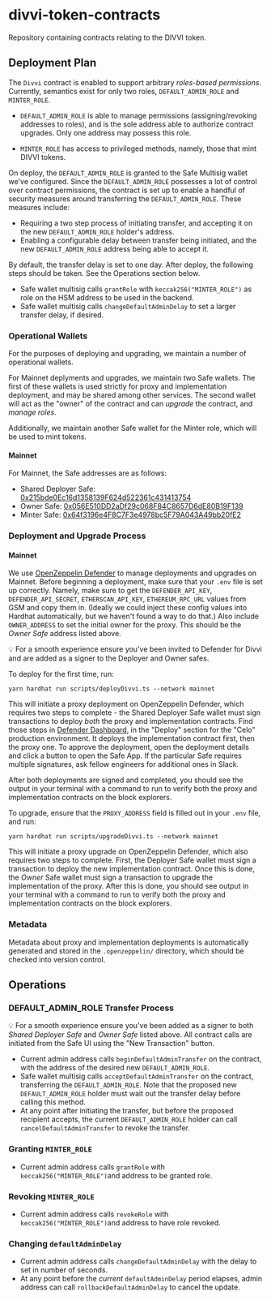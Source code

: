# divvi-token-contracts

Repository containing contracts relating to the DIVVI token.

## Deployment Plan

The `Divvi` contract is enabled to support arbitrary _roles-based permissions_. Currently,
semantics exist for only two roles, `DEFAULT_ADMIN_ROLE` and `MINTER_ROLE`.

- `DEFAULT_ADMIN_ROLE` is able to manage permissions (assigning/revoking addresses to roles), and is the sole address able to authorize contract upgrades. Only one address may possess this role.

- `MINTER_ROLE` has access to privileged methods, namely, those that mint DIVVI tokens.

On deploy, the `DEFAULT_ADMIN_ROLE` is granted to the Safe Multisig wallet we've configured. Since the `DEFAULT_ADMIN_ROLE` possesses a lot of control over contract permissions, the contract is
set up to enable a handful of security measures around transferring the `DEFAULT_ADMIN_ROLE`. These measures include:

- Requiring a two step process of initiating transfer, and accepting it on the new `DEFAULT_ADMIN_ROLE` holder's address.
- Enabling a configurable delay between transfer being initiated, and the new `DEFAULT_ADMIN_ROLE` address being able to accept it.

By default, the transfer delay is set to one day. After deploy, the following steps should be taken. See the Operations section below.

- Safe wallet multisig calls `grantRole` with `keccak256("MINTER_ROLE")` as role on the HSM address to be used in the backend.
- Safe wallet multisig calls `changeDefaultAdminDelay` to set a larger transfer delay, if desired.

### Operational Wallets

For the purposes of deploying and upgrading, we maintain a number of operational wallets.

For Mainnet deplyments and upgrades, we maintain two Safe wallets. The first of these wallets is
used strictly for proxy and implementation deployment, and may be shared among other services. The second wallet will act as the "owner" of the contract and can _upgrade_ the contract, and _manage roles_.

Additionally, we maintain another Safe wallet for the Minter role, which will be used to mint tokens.

#### Mainnet

For Mainnet, the Safe addresses are as follows:

- Shared Deployer Safe: [0x215bde0Ec16d1358139F624d522361c431413754](https://app.safe.global/home?safe=eth:0x215bde0Ec16d1358139F624d522361c431413754)
- Owner Safe: [0x056E510DD2aDf29c068F84C8657D6dE80B19F139](https://app.safe.global/home?safe=eth:0x056E510DD2aDf29c068F84C8657D6dE80B19F139)
- Minter Safe: [0x64f3196e4F8C7F3e4978bc5F79A043A49bb20fE2](https://app.safe.global/home?safe=eth:0x64f3196e4F8C7F3e4978bc5F79A043A49bb20fE2)

### Deployment and Upgrade Process

#### Mainnet

We use [OpenZeppelin Defender](https://www.openzeppelin.com/defender) to manage deployments and upgrades on Mainnet. Before beginning a deployment, make sure that your `.env` file is set up correctly. Namely, make sure to get the `DEFENDER_API_KEY`, `DEFENDER_API_SECRET`, `ETHERSCAN_API_KEY`, `ETHEREUM_RPC_URL` values from GSM and copy them in. (Ideally we could inject these config values into Hardhat automatically, but we haven't found a way to do that.) Also include `OWNER_ADDRESS` to set the initial owner for the proxy. This should be the _Owner Safe_ address listed above.

💡 For a smooth experience ensure you've been invited to Defender for Divvi and are added as a signer to the Deployer and Owner safes.

To deploy for the first time, run:

```
yarn hardhat run scripts/deployDivvi.ts --network mainnet
```

This will initiate a proxy deployment on OpenZeppelin Defender, which requires two steps to complete - the Shared Deployer Safe wallet must sign transactions to deploy _both_ the proxy and implementation contracts. Find those steps in [Defender Dashboard](https://defender.openzeppelin.com/v2/), in the "Deploy" section for the "Celo" production environment. It deploys the implementation contract first, then the proxy one. To approve the deployment, open the deployment details and click a button to open the Safe App. If the particular Safe requires multiple signatures, ask fellow engineers for additional ones in Slack.

After both deployments are signed and completed, you should see the output in your terminal with a command to run to verify both the proxy and implementation contracts on the block explorers.

To upgrade, ensure that the `PROXY_ADDRESS` field is filled out in your `.env` file, and run:

```
yarn hardhat run scripts/upgradeDivvi.ts --network mainnet
```

This will initiate a proxy upgrade on OpenZeppelin Defender, which also requires two steps to complete. First, the Deployer Safe wallet must sign a transaction to deploy the new implementation contract.
Once this is done, the _Owner_ Safe wallet must sign a transaction to upgrade the implementation of the proxy. After this is done, you should see output in your terminal with a command to run to verify
both the proxy and implementation contracts on the block explorers.

### Metadata

Metadata about proxy and implementation deployments is automatically generated and stored in the `.openzeppelin/` directory, which should be checked into version control.

## Operations

### DEFAULT_ADMIN_ROLE Transfer Process

💡 For a smooth experience ensure you've been added as a signer to both _Shared Deployer Safe_ and _Owner Safe_ listed above. All contract calls are initiated from the Safe UI using the "New Transaction" button.

- Current admin address calls `beginDefaultAdminTransfer` on the contract, with the address of the desired new `DEFAULT_ADMIN_ROLE`.
- Safe wallet multisig calls `acceptDefaultAdminTransfer` on the contract, transferring the `DEFAULT_ADMIN_ROLE`. Note that the proposed new `DEFAULT_ADMIN_ROLE` holder must wait out the transfer delay before calling this method.
- At any point after initiating the transfer, but before the proposed recipient accepts, the current `DEFAULT_ADMIN_ROLE` holder can call `cancelDefaultAdminTransfer` to revoke the transfer.

### Granting `MINTER_ROLE`

- Current admin address calls `grantRole` with `keccak256("MINTER_ROLE")`and address to be granted role.

### Revoking `MINTER_ROLE`

- Current admin address calls `revokeRole` with `keccak256("MINTER_ROLE")`and address to have role revoked.

### Changing `defaultAdminDelay`

- Current admin address calls `changeDefaultAdminDelay` with the delay to set in number of seconds.
- At any point before the _current_ `defaultAdminDelay` period elapses, admin address can call `rollbackDefaultAdminDelay` to cancel the update.
